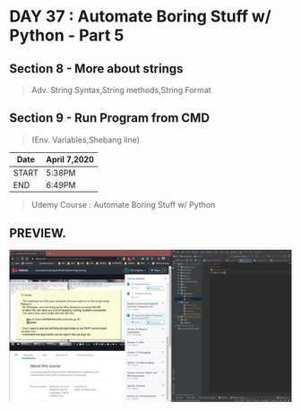# DAY 37 : Automate Boring Stuff w/ Python - Part 5

## Section 8 - More about strings
> Adv. String Syntax,String methods,String Format

## Section 9 - Run Program from CMD 
> (Env. Variables,Shebang line)


| Date | April 7,2020 |
| ------ | ------ |
| START |5:38PM |
| END | 6:49PM |


> Udemy Course : Automate Boring Stuff w/ Python

## PREVIEW.
![Preview](Untitled.jpg)

